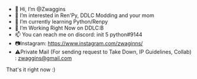 - 👋 Hi, I’m @Zwaggins
- 👀 I’m interested in Ren'Py, DDLC Modding and your mom
- 🌱 I’m currently learning Python/Renpy
- 💞️ I’m Working Right Now on DDLC:B
- 📫 You can reach me on discord: init 5 python#9144 
- 📷Instagram: https://www.instagram.com/zwaginns/ 
- ⚠️Private Mail (For sending request to Take Down, IP Guidelines, Collab) :  zwaggins@gmail.com




That's it right now :)
